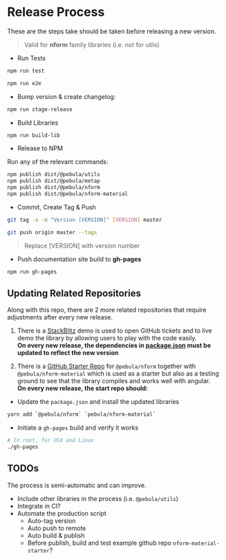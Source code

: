 # Release Process

These are the steps take should be taken before releasing a new version.

> Valid for **nform** family libraries (i.e. not for utils)

- Run Tests

```bash
npm run test

npm run e2e
```

- Bump version & create changelog:

```bash
npm run stage-release
```

- Build Libraries

```bash
npm run build-lib
```

- Release to NPM

Run any of the relevant commands:

```bash
npm publish dist/@pebula/utils
npm publish dist/@pebula/metap
npm publish dist/@pebula/nform
npm publish dist/@pebula/nform-material
```

- Commit, Create Tag & Push

```bash
git tag -a -m "Version [VERSION]" [VERSION] master

git push origin master --tags
```

> Replace [VERSION] with version number

- Push documentation site build to **gh-pages**

```bash
npm run gh-pages
```

## Updating Related Repositories

Along with this repo, there are 2 more related repositories that require
adjustments after every new release.

1. There is a [StackBlitz](https://stackblitz.com/edit/pebula-nform-starter?file=app%2Fapp.component.ts)  demo is used to open GitHub tickets and to live demo the library by allowing users to play with the code easily.  
**On every new release, the dependencies in [package.json](https://stackblitz.com/edit/pebula-nform-starter?file=package.json) must be updated to reflect the new version**

2. There is a [GitHub Starter Repo](https://github.com/shlomiassaf/nform-material-starter) for `@pebula/nform` together with `@pebula/nform-material` which is used as a starter but also as a testing ground to see that the library compiles and works well with angular.  
**On every new release, the start repo should:**
  - Update the `package.json` and install the updated libraries
```bash
yarn add `@pebula/nform` `pebula/nform-material`
```

  - Initiate a `gh-pages` build and verify it works

```bash
# In root, for OSX and Linux
./gh-pages
```

## TODOs

The process is semi-automatic and can improve.

- Include other libraries in the process (i.e. `@pebula/utils`)
- Integrate in CI?
- Automate the production script
  - Auto-tag version
  - Auto push to remote
  - Auto build & publish
  - Before publish, build and test example github repo `nform-material-starter`?
